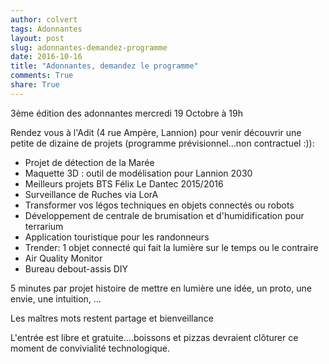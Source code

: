 ```yaml
---
author: colvert
tags: Adonnantes
layout: post
slug: adonnantes-demandez-programme
date: 2016-10-16
title: "Adonnantes, demandez le programme"
comments: True
share: True
---
```

3ème édition des adonnantes mercredi 19 Octobre à 19h

Rendez vous à l'Adit (4 rue Ampère, Lannion) pour venir découvrir une petite
de dizaine de projets (programme prévisionnel…non contractuel :)):

  * Projet de détection de la Marée
  * Maquette 3D : outil de modélisation pour Lannion 2030
  * Meilleurs projets BTS Félix Le Dantec 2015/2016
  * Surveillance de Ruches via LorA
  * Transformer vos légos techniques en objets connectés ou robots
  * Développement de centrale de brumisation et d'humidification pour terrarium
  * Application touristique pour les randonneurs
  * Trender: 1 objet connecté qui fait la lumière sur le temps ou le contraire
  * Air Quality Monitor
  * Bureau debout-assis DIY

5 minutes par projet histoire de mettre en lumière une idée, un proto, une
envie, une intuition, …

Les maîtres mots restent partage et bienveillance

L'entrée est libre et gratuite….boissons et pizzas devraient clôturer ce
moment de convivialité technologique.
